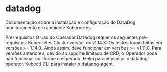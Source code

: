 # datadog



Documentação sobre a instalação e configuração do DataDog monitoramento em ambinete Kubernetes

Pré-requisitos O uso do Operador Datadog requer os seguintes pré-requisitos: Kubernetes Cluster versão >= v1.14.X: Os testes foram feitos em versões >= 1.14.0. Ainda assim, deve funcionar em versões >= v1.11.0. Para versões anteriores, devido ao suporte limitado de CRD, o Operador pode não funcionar conforme o esperado. Helm para implantar o datadog-operator. Kubectl CLI para instalar o datadog-agent.
